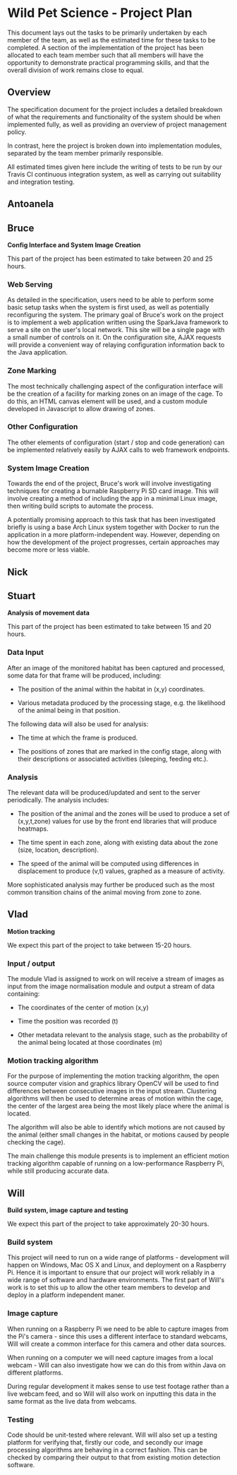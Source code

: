 # Wild Pet Science - Project Plan

This document lays out the tasks to be primarily undertaken by each member of
the team, as well as the estimated time for these tasks to be completed. A
section of the implementation of the project has been allocated to each team
member such that all members will have the opportunity to demonstrate practical
programming skills, and that the overall division of work remains close to
equal.

## Overview
The specification document for the project includes a detailed breakdown of what
the requirements and functionality of the system should be when implemented
fully, as well as providing an overview of project management policy.

In contrast, here the project is broken down into implementation modules,
separated by the team member primarily responsible.

All estimated times given here include the writing of tests to be run by our
Travis CI continuous integration system, as well as carrying out suitability and
integration testing.

## Antoanela

## Bruce
**Config Interface and System Image Creation**

This part of the project has been estimated to take between 20 and 25 hours.

### Web Serving
As detailed in the specification, users need to be able to perform some basic
setup tasks when the system is first used, as well as potentially reconfiguring
the system. The primary goal of Bruce's work on the project is to implement a
web application written using the SparkJava framework to serve a site
on the user's local network. This site will be a single page with a small number
of controls on it. On the configuration site, AJAX requests will provide a
convenient way of relaying configuration information back to the Java
application.

### Zone Marking
The most technically challenging aspect of the configuration interface will be
the creation of a facility for marking zones on an image of the cage. To do
this, an HTML canvas element will be used, and a custom module developed in
Javascript to allow drawing of zones.

### Other Configuration
The other elements of configuration (start / stop and code generation) can be
implemented relatively easily by AJAX calls to web framework endpoints.

### System Image Creation
Towards the end of the project, Bruce's work will involve investigating
techniques for creating a burnable Raspberry Pi SD card image. This will involve
creating a method of including the app in a minimal Linux image, then writing
build scripts to automate the process.

A potentially promising approach to this task that has been investigated briefly
is using a base Arch Linux system together with Docker to run the application in
a more platform-independent way. However, depending on how the development of
the project progresses, certain approaches may become more or less viable.

## Nick

## Stuart
**Analysis of movement data**

This part of the project has been estimated to take between 15 and 20 hours.

### Data Input
After an image of the monitored habitat has been captured and processed, some data for that frame will be produced, including:


* The position of the animal within the habitat in (x,y) coordinates.

* Various metadata produced by the processing stage, e.g. the likelihood of the
  animal being in that position.

The following data will also be used for analysis:

* The time at which the frame is produced.

* The positions of zones that are marked in the config stage, along with their
  descriptions or associated activities (sleeping, feeding etc.).

### Analysis
The relevant data will be produced/updated and sent to the server
periodically. The analysis includes:

* The position of the animal and the zones will be used to produce a set of
  (x,y,t,zone) values for use by the front end libraries that will produce
  heatmaps.

* The time spent in each zone, along with existing data about the zone (size,
  location, description).

* The speed of the animal will be computed using differences in displacement to
  produce (v,t) values, graphed as a measure of activity.

More sophisticated analysis may further be produced such as the most common
transition chains of the animal moving from zone to zone.

## Vlad
**Motion tracking**

We expect this part of the project to take between 15-20 hours.

### Input / output
The module Vlad is assigned to work on will receive a stream of images as input
from the image normalisation module and output a stream of data containing:

* The coordinates of the center of motion (x,y)

* Time the position was recorded (t)

* Other metadata relevant to the analysis stage, such as the probability of the
animal being located at those coordinates (m)

### Motion tracking algorithm
For the purpose of implementing the motion tracking algorithm, the open source
computer vision and graphics library OpenCV will be used to find differences between
consecutive images in the input stream. Clustering algorithms will then be used to
determine areas of motion within the cage, the center of the largest area being
the most likely place where the animal is located.

The algorithm will also be able to identify which motions are not caused by the
animal (either small changes in the habitat, or motions caused by people checking
the cage).

The main challenge this module presents is to implement an efficient motion tracking
algorithm capable of running on a low-performance Raspberry Pi, while still producing
accurate data.


## Will
**Build system, image capture and testing**

We expect this part of the project to take approximately 20-30 hours.

### Build system
This project will need to run on a wide range of platforms - development will
happen on Windows, Mac OS X and Linux, and deployment on a Raspberry Pi. Hence
it is important to ensure that our project will work reliably in a wide range
of software and hardware environments. The first part of Will's work is to set
this up to allow the other team members to develop and deploy in a platform
independent maner.

### Image capture
When running on a Raspberry Pi we need to be able to capture images from the
Pi's camera - since this uses a different interface to standard webcams, Will
will create a common interface for this camera and other data sources.

When running on a computer we will need capture images from a local webcam -
Will can also investigate how we can do this from within Java on different
platforms.

During regular development it makes sense to use test footage rather than a
live webcam feed, and so Will will also work on inputting this data in the same
format as the live data from webcams.

### Testing
Code should be unit-tested where relevant. Will will also set up a testing
platform for verifying that, firstly our code, and secondly our image
processing algorithms are behaving in a correct fashion. This can be checked by
comparing their output to that from existing motion detection software.
